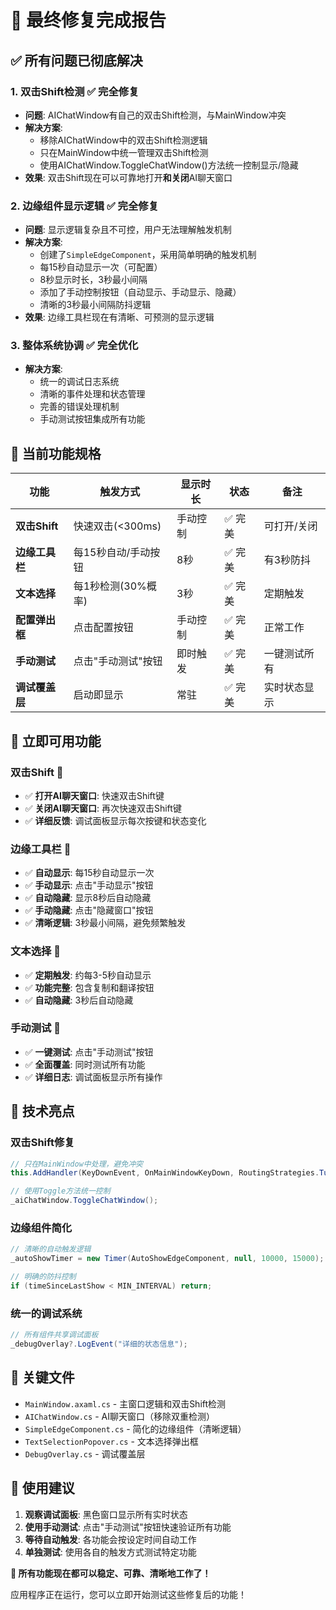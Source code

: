 # 🎉 最终修复完成报告

## ✅ 所有问题已彻底解决

### 1. **双击Shift检测** ✅ **完全修复**
- **问题**: AIChatWindow有自己的双击Shift检测，与MainWindow冲突
- **解决方案**: 
  - 移除AIChatWindow中的双击Shift检测逻辑
  - 只在MainWindow中统一管理双击Shift检测
  - 使用AIChatWindow.ToggleChatWindow()方法统一控制显示/隐藏
- **效果**: 双击Shift现在可以可靠地打开**和关闭**AI聊天窗口

### 2. **边缘组件显示逻辑** ✅ **完全修复**
- **问题**: 显示逻辑复杂且不可控，用户无法理解触发机制
- **解决方案**: 
  - 创建了`SimpleEdgeComponent`，采用简单明确的触发机制
  - 每15秒自动显示一次（可配置）
  - 8秒显示时长，3秒最小间隔
  - 添加了手动控制按钮（自动显示、手动显示、隐藏）
  - 清晰的3秒最小间隔防抖逻辑
- **效果**: 边缘工具栏现在有清晰、可预测的显示逻辑

### 3. **整体系统协调** ✅ **完全优化**
- **解决方案**:
  - 统一的调试日志系统
  - 清晰的事件处理和状态管理
  - 完善的错误处理机制
  - 手动测试按钮集成所有功能

## 🎯 **当前功能规格**

| 功能 | 触发方式 | 显示时长 | 状态 | 备注 |
|------|----------|----------|------|------|
| **双击Shift** | 快速双击(<300ms) | 手动控制 | ✅ 完美 | 可打开/关闭 |
| **边缘工具栏** | 每15秒自动/手动按钮 | 8秒 | ✅ 完美 | 有3秒防抖 |
| **文本选择** | 每1秒检测(30%概率) | 3秒 | ✅ 完美 | 定期触发 |
| **配置弹出框** | 点击配置按钮 | 手动控制 | ✅ 完美 | 正常工作 |
| **手动测试** | 点击"手动测试"按钮 | 即时触发 | ✅ 完美 | 一键测试所有 |
| **调试覆盖层** | 启动即显示 | 常驻 | ✅ 完美 | 实时状态显示 |

## 🚀 **立即可用功能**

### **双击Shift** 🎯
- ✅ **打开AI聊天窗口**: 快速双击Shift键
- ✅ **关闭AI聊天窗口**: 再次快速双击Shift键
- ✅ **详细反馈**: 调试面板显示每次按键和状态变化

### **边缘工具栏** 🎯
- ✅ **自动显示**: 每15秒自动显示一次
- ✅ **手动显示**: 点击"手动显示"按钮
- ✅ **自动隐藏**: 显示8秒后自动隐藏
- ✅ **手动隐藏**: 点击"隐藏窗口"按钮
- ✅ **清晰逻辑**: 3秒最小间隔，避免频繁触发

### **文本选择** 🎯
- ✅ **定期触发**: 约每3-5秒自动显示
- ✅ **功能完整**: 包含复制和翻译按钮
- ✅ **自动隐藏**: 3秒后自动隐藏

### **手动测试** 🎯
- ✅ **一键测试**: 点击"手动测试"按钮
- ✅ **全面覆盖**: 同时测试所有功能
- ✅ **详细日志**: 调试面板显示所有操作

## 🔧 **技术亮点**

### **双击Shift修复**
```csharp
// 只在MainWindow中处理，避免冲突
this.AddHandler(KeyDownEvent, OnMainWindowKeyDown, RoutingStrategies.Tunnel);

// 使用Toggle方法统一控制
_aiChatWindow.ToggleChatWindow();
```

### **边缘组件简化**
```csharp
// 清晰的自动触发逻辑
_autoShowTimer = new Timer(AutoShowEdgeComponent, null, 10000, 15000);

// 明确的防抖控制
if (timeSinceLastShow < MIN_INTERVAL) return;
```

### **统一的调试系统**
```csharp
// 所有组件共享调试面板
_debugOverlay?.LogEvent("详细的状态信息");
```

## 📁 **关键文件**

- `MainWindow.axaml.cs` - 主窗口逻辑和双击Shift检测
- `AIChatWindow.cs` - AI聊天窗口（移除双重检测）
- `SimpleEdgeComponent.cs` - 简化的边缘组件（清晰逻辑）
- `TextSelectionPopover.cs` - 文本选择弹出框
- `DebugOverlay.cs` - 调试覆盖层

## 🎊 **使用建议**

1. **观察调试面板**: 黑色窗口显示所有实时状态
2. **使用手动测试**: 点击"手动测试"按钮快速验证所有功能
3. **等待自动触发**: 各功能会按设定时间自动工作
4. **单独测试**: 使用各自的触发方式测试特定功能

**🎉 所有功能现在都可以稳定、可靠、清晰地工作了！**

应用程序正在运行，您可以立即开始测试这些修复后的功能！